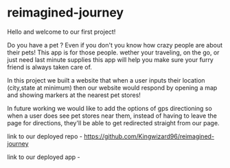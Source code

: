 # reimagined-journey

Hello and welcome to our first project! 

Do you have a pet ? Even if you don't you know how crazy people are about their pets! This app is for those people. wether your traveling, on the go, or just need last minute supplies this app will help you make sure your furry friend is always taken care of.

In this project we built a website that when a user inputs their location (city,state at minimum) then our website would respond by opening a map and showing markers at the nearest pet stores! 

In future working we would like to add the options of gps directioning so when a user does see pet stores near them, instead of having to leave the page for directions, they'll be able to get redirected straight from our page.

link to our deployed repo - https://github.com/Kingwizard96/reimagined-journey

link to our deployed app - 


